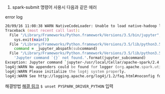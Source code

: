 1. spark-submit 명령어 사용시 다음과 같은 에러

error log
~~~zsh
20/09/16 11:08:38 WARN NativeCodeLoader: Unable to load native-hadoop library for your platform... using builtin-java classes where applicable
Traceback (most recent call last):
  File "/Library/Frameworks/Python.framework/Versions/3.5/bin/jupyter", line 8, in <module>
    sys.exit(main())
  File "/Library/Frameworks/Python.framework/Versions/3.5/lib/python3.5/site-packages/jupyter_core/command.py", line 247, in main
    command = _jupyter_abspath(subcommand)
  File "/Library/Frameworks/Python.framework/Versions/3.5/lib/python3.5/site-packages/jupyter_core/command.py", line 134, in _jupyter_abspath
    'Jupyter command `{}` not found.'.format(jupyter_subcommand)
Exception: Jupyter command `jupyter-/usr/local/Cellar/apache-spark/2.4.6/libexec/conf/pi.py` not found.
log4j:WARN No appenders could be found for logger (org.apache.spark.util.ShutdownHookManager).
log4j:WARN Please initialize the log4j system properly.
log4j:WARN See http://logging.apache.org/log4j/1.2/faq.html#noconfig for more info.
~~~

해결방법
<a href="https://stackoverflow.com/questions/46507887/pyspark-error-executing-jupyter-command-while-running-a-file-using-spark-submit">해결 링크</a>
`$ unset PYSPARK_DRIVER_PYTHON` 입력
